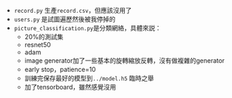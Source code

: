 * `record.py` 生產`record.csv`，但應該沒用了
* `users.py` 是試圖遍歷然後被我停掉的
* `picture_classification.py`是分類網絡，具體來説：
    - 20%的測試集
    - resnet50
    - adam
    - image generator加了一些基本的旋轉縮放反轉，沒有做複雜的generator
    - early stop，patience=10
    - 訓練完保存最好的模型到`../model.h5` 臨時之舉
    - 加了tensorboard，雖然感覺沒用
